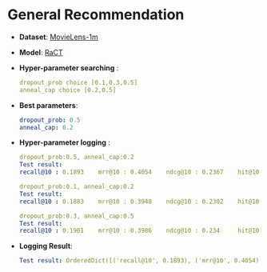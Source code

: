 # General Recommendation

- **Dataset**: [MovieLens-1m](../../md/ml-1m_general.md)

- **Model**: [RaCT](https://recbole.io/docs/user_guide/model/general/slimelastic.html)

- **Hyper-parameter searching** :

  ```yaml
  dropout_prob choice [0.1,0.3,0.5]                                   
  anneal_cap choice [0.2,0.5]
  ```

- **Best parameters**:

  ```yaml
  dropout_prob: 0.5  
  anneal_cap: 0.2
  ```

- **Hyper-parameter logging** :

  ```yaml
  dropout_prob:0.5, anneal_cap:0.2
  Test result:
  recall@10 : 0.1893    mrr@10 : 0.4054    ndcg@10 : 0.2367    hit@10 : 0.7406    precision@10 : 0.1746

  dropout_prob:0.1, anneal_cap:0.2
  Test result:
  recall@10 : 0.1883    mrr@10 : 0.3948    ndcg@10 : 0.2302    hit@10 : 0.7389    precision@10 : 0.1693

  dropout_prob:0.3, anneal_cap:0.5
  Test result:
  recall@10 : 0.1901    mrr@10 : 0.3986    ndcg@10 : 0.234     hit@10 : 0.7446    precision@10 : 0.1725
  ```

- **Logging Result**:

  ```yaml
  Test result: OrderedDict([('recall@10', 0.1893), ('mrr@10', 0.4054), ('ndcg@10', 0.2367), ('hit@10', 0.7406), ('precision@10', 0.1746)])
  ```
